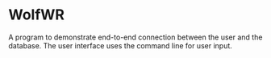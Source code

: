 # WolfWR
A program to demonstrate end-to-end connection between the user and the database. The user interface uses the command line for user input.
